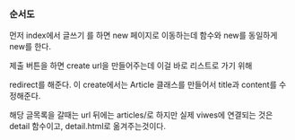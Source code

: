 ### 순서도



먼저 index에서 글쓰기 를 하면 new 페이지로 이동하는데 함수와 new를 동일하게 new를 한다.

제출 버튼을 하면 create url을 만들어주는데 이걸 바로 리스트로 가기 위해



redirect를 해준다. 이 create에서는 Article 클래스를 만들어서 title과 content를 수정해준다.



해당 글목록을 갈때는 url 뒤에는 articles/<int :a>로 하지만 실제 viwes에 연결되는 것은 detail 함수이고, detail.html로 옮겨주는것이다.